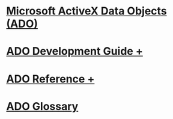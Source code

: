 # [Microsoft ActiveX Data Objects (ADO)](microsoft-activex-data-objects-ado.md)

# [ADO Development Guide +](./guide/ado-programmer-s-guide.md)
# [ADO Reference +](./reference/ado-glossary.md)

# [ADO Glossary](ado-glossary.md)
